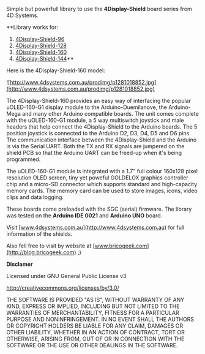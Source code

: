 Simple but powerfull library to use the **4Display-Shield** board series from 4D Systems.

**Library works for:
  1. [4Display-Shield-96](http://www.4dsystems.com.au/prod.php?id=124)
  1. [4Display-Shield-128](http://www.4dsystems.com.au/prod.php?id=125)
  1. [4Display-Shield-160](http://www.4dsystems.com.au/prod.php?id=126)
  1. [4Display-Shield-144](http://www.4dsystems.com.au/prod.php?id=127)**

Here is the 4Display-Shield-160 model:

![http://www.4dsystems.com.au/prodimg/p1281018852.jpg](http://www.4dsystems.com.au/prodimg/p1281018852.jpg)

The 4Display-Shield-160 provides an easy way of interfacing the popular uOLED-160-G1 display module to the Arduino-Duemilanove, the Arduino-Mega and many other Arduino compatible boards. The unit comes complete with the uOLED-160-G1 module, a 5 way multiswitch joystick and male headers that help connect the 4Display-Shield to the Arduino boards. The 5 position joystick is connected to the Arduino D2, D3, D4, D5 and D6 pins. The communication interface between the 4Display-Shield and the Arduino is via the Serial UART. Both the TX and RX signals are jumpered on the shield PCB so that the Arduino UART can be freed-up when it's being programmed.

The uOLED-160-G1 module is integrated with a 1.7" full colour 160x128 pixel resolution OLED screen, tiny yet poweful GOLDELOX graphics controller chip and a micro-SD connector which supports standard and high-capacity memory cards. The memory card can be used to store images, icons, video clips and data logging.

These boards come preloaded with the SGC (serial) firmware. The library was tested on the **Arduino IDE 0021** and **Arduino UNO** board.

Visit [www.4dsystems.com.au](http://www.4dsystems.com.au) for full information of the shields.

Also fell free to visit by website at [www.bricogeek.com](http://blog.bricogeek.com) ;)

**Disclamer**

Licensed under GNU General Public License v3

http://creativecommons.org/licenses/by/3.0/


THE SOFTWARE IS PROVIDED "AS IS", WITHOUT WARRANTY OF ANY KIND, EXPRESS OR
IMPLIED, INCLUDING BUT NOT LIMITED TO THE WARRANTIES OF MERCHANTABILITY,
FITNESS FOR A PARTICULAR PURPOSE AND NONINFRINGEMENT. IN NO EVENT SHALL THE
AUTHORS OR COPYRIGHT HOLDERS BE LIABLE FOR ANY CLAIM, DAMAGES OR OTHER
LIABILITY, WHETHER IN AN ACTION OF CONTRACT, TORT OR OTHERWISE, ARISING FROM,
OUT OF OR IN CONNECTION WITH THE SOFTWARE OR THE USE OR OTHER DEALINGS IN
THE SOFTWARE.
